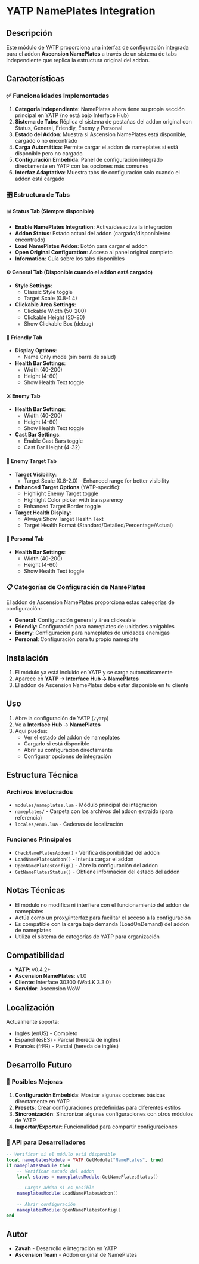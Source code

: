 # YATP NamePlates Integration

## Descripción

Este módulo de YATP proporciona una interfaz de configuración integrada para el addon **Ascension NamePlates** a través de un sistema de tabs independiente que replica la estructura original del addon.

## Características

### ✅ **Funcionalidades Implementadas**

1. **Categoría Independiente**: NamePlates ahora tiene su propia sección principal en YATP (no está bajo Interface Hub)
2. **Sistema de Tabs**: Réplica el sistema de pestañas del addon original con Status, General, Friendly, Enemy y Personal
3. **Estado del Addon**: Muestra si Ascension NamePlates está disponible, cargado o no encontrado
4. **Carga Automática**: Permite cargar el addon de nameplates si está disponible pero no cargado
5. **Configuración Embebida**: Panel de configuración integrado directamente en YATP con las opciones más comunes
6. **Interfaz Adaptativa**: Muestra tabs de configuración solo cuando el addon está cargado

### 🎛️ **Estructura de Tabs**

#### **📊 Status Tab** (Siempre disponible)
- **Enable NamePlates Integration**: Activa/desactiva la integración
- **Addon Status**: Estado actual del addon (cargado/disponible/no encontrado)
- **Load NamePlates Addon**: Botón para cargar el addon
- **Open Original Configuration**: Acceso al panel original completo
- **Information**: Guía sobre los tabs disponibles

#### **⚙️ General Tab** (Disponible cuando el addon está cargado)
- **Style Settings**:
  - Classic Style toggle
  - Target Scale (0.8-1.4)
- **Clickable Area Settings**:
  - Clickable Width (50-200)
  - Clickable Height (20-80)  
  - Show Clickable Box (debug)

#### **👥 Friendly Tab**
- **Display Options**:
  - Name Only mode (sin barra de salud)
- **Health Bar Settings**:
  - Width (40-200)
  - Height (4-60)
  - Show Health Text toggle

#### **⚔️ Enemy Tab**  
- **Health Bar Settings**:
  - Width (40-200)
  - Height (4-60)
  - Show Health Text toggle
- **Cast Bar Settings**:
  - Enable Cast Bars toggle
  - Cast Bar Height (4-32)

#### **🎯 Enemy Target Tab**
- **Target Visibility**:
  - Target Scale (0.8-2.0) - Enhanced range for better visibility
- **Enhanced Target Options** (YATP-specific):
  - Highlight Enemy Target toggle
  - Highlight Color picker with transparency
  - Enhanced Target Border toggle
- **Target Health Display**:
  - Always Show Target Health Text
  - Target Health Format (Standard/Detailed/Percentage/Actual)

#### **🙋 Personal Tab**
- **Health Bar Settings**:
  - Width (40-200) 
  - Height (4-60)
  - Show Health Text toggle

### 📋 **Categorías de Configuración de NamePlates**

El addon de Ascension NamePlates proporciona estas categorías de configuración:

- **General**: Configuración general y área clickeable
- **Friendly**: Configuración para nameplates de unidades amigables
- **Enemy**: Configuración para nameplates de unidades enemigas  
- **Personal**: Configuración para tu propio nameplate

## Instalación

1. El módulo ya está incluido en YATP y se carga automáticamente
2. Aparece en **YATP → Interface Hub → NamePlates**
3. El addon de Ascension NamePlates debe estar disponible en tu cliente

## Uso

1. Abre la configuración de YATP (`/yatp`)
2. Ve a **Interface Hub** → **NamePlates**
3. Aquí puedes:
   - Ver el estado del addon de nameplates
   - Cargarlo si está disponible
   - Abrir su configuración directamente
   - Configurar opciones de integración

## Estructura Técnica

### Archivos Involucrados

- `modules/nameplates.lua` - Módulo principal de integración
- `nameplates/` - Carpeta con los archivos del addon extraído (para referencia)
- `locales/enUS.lua` - Cadenas de localización

### Funciones Principales

- `CheckNamePlatesAddon()` - Verifica disponibilidad del addon
- `LoadNamePlatesAddon()` - Intenta cargar el addon
- `OpenNamePlatesConfig()` - Abre la configuración del addon
- `GetNamePlatesStatus()` - Obtiene información del estado del addon

## Notas Técnicas

- El módulo no modifica ni interfiere con el funcionamiento del addon de nameplates
- Actúa como un proxy/interfaz para facilitar el acceso a la configuración
- Es compatible con la carga bajo demanda (LoadOnDemand) del addon de nameplates
- Utiliza el sistema de categorías de YATP para organización

## Compatibilidad

- **YATP**: v0.4.2+
- **Ascension NamePlates**: v1.0
- **Cliente**: Interface 30300 (WotLK 3.3.0)
- **Servidor**: Ascension WoW

## Localización

Actualmente soporta:
- Inglés (enUS) - Completo
- Español (esES) - Parcial (hereda de inglés)
- Francés (frFR) - Parcial (hereda de inglés)

## Desarrollo Futuro

### 🔄 **Posibles Mejoras**

1. **Configuración Embebida**: Mostrar algunas opciones básicas directamente en YATP
2. **Presets**: Crear configuraciones predefinidas para diferentes estilos
3. **Sincronización**: Sincronizar algunas configuraciones con otros módulos de YATP
4. **Importar/Exportar**: Funcionalidad para compartir configuraciones

### 🔧 **API para Desarrolladores**

```lua
-- Verificar si el módulo está disponible
local nameplatesModule = YATP:GetModule("NamePlates", true)
if nameplatesModule then
    -- Verificar estado del addon
    local status = nameplatesModule:GetNamePlatesStatus()
    
    -- Cargar addon si es posible
    nameplatesModule:LoadNamePlatesAddon()
    
    -- Abrir configuración
    nameplatesModule:OpenNamePlatesConfig()
end
```

## Autor

- **Zavah** - Desarrollo e integración en YATP
- **Ascension Team** - Addon original de NamePlates